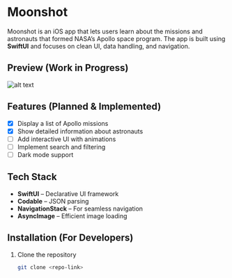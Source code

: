 # Moonshot

Moonshot is an iOS app that lets users learn about the missions and astronauts that formed NASA’s Apollo space program. The app is built using **SwiftUI** and focuses on clean UI, data handling, and navigation.

## Preview (Work in Progress)

![alt text](image.png)

## Features (Planned & Implemented)

- [x] Display a list of Apollo missions
- [x] Show detailed information about astronauts
- [ ] Add interactive UI with animations
- [ ] Implement search and filtering
- [ ] Dark mode support

## Tech Stack

- **SwiftUI** – Declarative UI framework
- **Codable** – JSON parsing
- **NavigationStack** – For seamless navigation
- **AsyncImage** – Efficient image loading

## Installation (For Developers)

1. Clone the repository
   ```bash
   git clone <repo-link>
   ```
